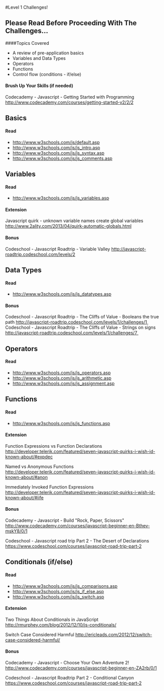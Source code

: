 #Level 1 Challenges!

## Please Read Before Proceeding With The Challenges...

####Topics Covered

- A review of pre-application basics
- Variables and Data Types
- Operators
- Functions
- Control flow (conditions - if/else)

#### Brush Up Your Skills (if needed)
Codecademy - Javascript - Getting Started with Programming
<http://www.codecademy.com/courses/getting-started-v2/2/2>

## Basics

#### Read 
- <http://www.w3schools.com/js/default.asp>
- <http://www.w3schools.com/js/js_intro.asp>
- <http://www.w3schools.com/js/js_syntax.asp>
- <http://www.w3schools.com/js/js_comments.asp>

## Variables

#### Read 
- <http://www.w3schools.com/js/js_variables.asp>

#### Extension

Javascript quirk - unknown variable names create global variables
<http://www.2ality.com/2013/04/quirk-automatic-globals.html>

#### Bonus

Codeschool - Javascript Roadtrip - Variable Valley
<http://javascript-roadtrip.codeschool.com/levels/2>

## Data Types

#### Read 
- <http://www.w3schools.com/js/js_datatypes.asp>

#### Bonus

Codeschool - Javascript Roadtrip - The Cliffs of Value - Booleans the true path
<http://javascript-roadtrip.codeschool.com/levels/1/challenges/1 >
Codeschool - Javascript Roadtrip - The Cliffs of Value - Strings on signs
<http://javascript-roadtrip.codeschool.com/levels/1/challenges/7 >

## Operators

#### Read 
- <http://www.w3schools.com/js/js_operators.asp>
- <http://www.w3schools.com/js/js_arithmetic.asp>
- <http://www.w3schools.com/js/js_assignment.asp>

## Functions

#### Read 
- <http://www.w3schools.com/js/js_functions.asp>

#### Extension

Function Expressions vs Function Declarations
<http://developer.telerik.com/featured/seven-javascript-quirks-i-wish-id-known-about/#expdec>

Named vs Anonymous Functions
<http://developer.telerik.com/featured/seven-javascript-quirks-i-wish-id-known-about/#anon>

Immediately Invoked Function Expressions
<http://developer.telerik.com/featured/seven-javascript-quirks-i-wish-id-known-about/#iife>

#### Bonus

Codecademy - Javascript - Build "Rock, Paper, Scissors"
<http://www.codecademy.com/courses/javascript-beginner-en-Bthev-mskY8/0/1>

Codeschool - Javascript road trip Part 2 - The Desert of Declarations
<https://www.codeschool.com/courses/javascript-road-trip-part-2>

## Conditionals (if/else)

#### Read 
- <http://www.w3schools.com/js/js_comparisons.asp>
- <http://www.w3schools.com/js/js_if_else.asp>
- <http://www.w3schools.com/js/js_switch.asp>

#### Extension

Two Things About Conditionals in JavaScript
<http://rmurphey.com/blog/2012/12/10/js-conditionals/>

Switch Case Considered Harmful
<http://ericleads.com/2012/12/switch-case-considered-harmful/>

#### Bonus

Codecademy - Javascript - Choose Your Own Adventure 2!
<http://www.codecademy.com/courses/javascript-beginner-en-ZA2rb/0/1>

Codeschool - Javascript Roadtrip Part 2 - Conditional Canyon
<https://www.codeschool.com/courses/javascript-road-trip-part-2>
